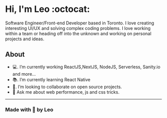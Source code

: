 # Hi, I'm Leo :octocat:

Software Engineer/Front-end Developer based in Toronto. I love creating interesting UI/UX and solving complex coding problems. I love working within a team or heading off into the unknown and working on personal projects and ideas.

## About

- 💻. I’m currently working ReactJS,NextJS, NodeJS, Serverless, Sanity.io and more...
- 📚. I’m currently learning React Native
- 👯. I’m looking to collaborate on open source projects.
- 💬  Ask me about web performance, js and css tricks.

---
### Made with 💜 by Leo

<!--
**leoneloliver/leoneloliver** is a ✨ _special_ ✨ repository because its `README.md` (this file) appears on your GitHub profile.

